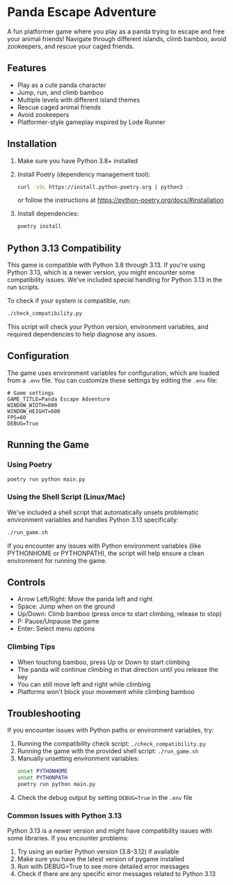 # Panda Escape Adventure

A fun platformer game where you play as a panda trying to escape and free your animal friends! Navigate through different islands, climb bamboo, avoid zookeepers, and rescue your caged friends.

## Features
- Play as a cute panda character
- Jump, run, and climb bamboo
- Multiple levels with different island themes
- Rescue caged animal friends
- Avoid zookeepers
- Platformer-style gameplay inspired by Lode Runner

## Installation
1. Make sure you have Python 3.8+ installed
2. Install Poetry (dependency management tool):
   ```bash
   curl -sSL https://install.python-poetry.org | python3 -
   ```
   or follow the instructions at https://python-poetry.org/docs/#installation

3. Install dependencies:
   ```bash
   poetry install
   ```

## Python 3.13 Compatibility
This game is compatible with Python 3.8 through 3.13. If you're using Python 3.13, which is a newer version, you might encounter some compatibility issues. We've included special handling for Python 3.13 in the run scripts.

To check if your system is compatible, run:
```bash
./check_compatibility.py
```

This script will check your Python version, environment variables, and required dependencies to help diagnose any issues.

## Configuration
The game uses environment variables for configuration, which are loaded from a `.env` file. You can customize these settings by editing the `.env` file:

```
# Game settings
GAME_TITLE=Panda Escape Adventure
WINDOW_WIDTH=800
WINDOW_HEIGHT=600
FPS=60
DEBUG=True
```

## Running the Game

### Using Poetry
```bash
poetry run python main.py
```

### Using the Shell Script (Linux/Mac)
We've included a shell script that automatically unsets problematic environment variables and handles Python 3.13 specifically:

```bash
./run_game.sh
```

If you encounter any issues with Python environment variables (like PYTHONHOME or PYTHONPATH), the script will help ensure a clean environment for running the game.

## Controls
- Arrow Left/Right: Move the panda left and right
- Space: Jump when on the ground
- Up/Down: Climb bamboo (press once to start climbing, release to stop)
- P: Pause/Unpause the game
- Enter: Select menu options

### Climbing Tips
- When touching bamboo, press Up or Down to start climbing
- The panda will continue climbing in that direction until you release the key
- You can still move left and right while climbing
- Platforms won't block your movement while climbing bamboo

## Troubleshooting
If you encounter issues with Python paths or environment variables, try:

1. Running the compatibility check script: `./check_compatibility.py`
2. Running the game with the provided shell script: `./run_game.sh`
3. Manually unsetting environment variables:
   ```bash
   unset PYTHONHOME
   unset PYTHONPATH
   poetry run python main.py
   ```
4. Check the debug output by setting `DEBUG=True` in the `.env` file

### Common Issues with Python 3.13
Python 3.13 is a newer version and might have compatibility issues with some libraries. If you encounter problems:

1. Try using an earlier Python version (3.8-3.12) if available
2. Make sure you have the latest version of pygame installed
3. Run with DEBUG=True to see more detailed error messages
4. Check if there are any specific error messages related to Python 3.13 